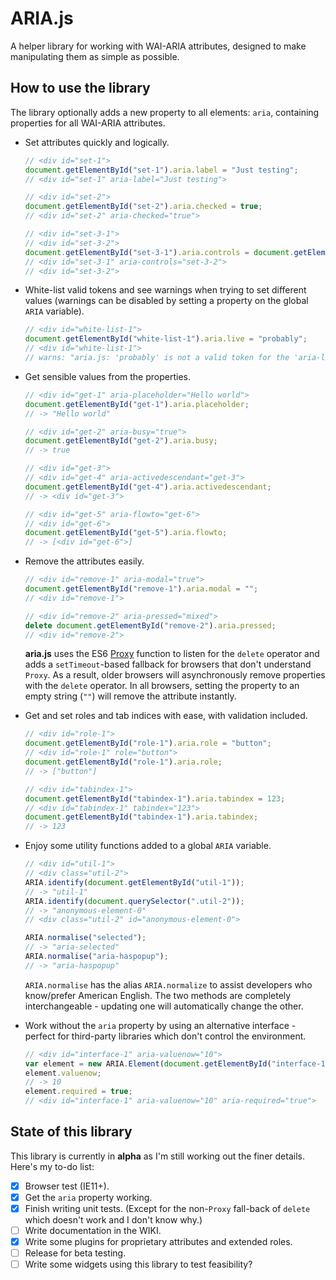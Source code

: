 # ARIA.js

A helper library for working with WAI-ARIA attributes, designed to make manipulating them as simple as possible.

## How to use the library

The library optionally adds a new property to all elements: `aria`, containing properties for all WAI-ARIA attributes.

- Set attributes quickly and logically.

  ```js
  // <div id="set-1">
  document.getElementById("set-1").aria.label = "Just testing";
  // <div id="set-1" aria-label="Just testing">

  // <div id="set-2">
  document.getElementById("set-2").aria.checked = true;
  // <div id="set-2" aria-checked="true">

  // <div id="set-3-1">
  // <div id="set-3-2">
  document.getElementById("set-3-1").aria.controls = document.getElementById("set-3-2");
  // <div id="set-3-1" aria-controls="set-3-2">
  // <div id="set-3-2">
  ```

- White-list valid tokens and see warnings when trying to set different values (warnings can be disabled by setting a property on the global `ARIA` variable).

  ```js
  // <div id="white-list-1">
  document.getElementById("white-list-1").aria.live = "probably";
  // <div id="white-list-1">
  // warns: "aria.js: 'probably' is not a valid token for the 'aria-live' attribute"
  ```

- Get sensible values from the properties.

  ```js
  // <div id="get-1" aria-placeholder="Hello world">
  document.getElementById("get-1").aria.placeholder;
  // -> "Hello world"

  // <div id="get-2" aria-busy="true">
  document.getElementById("get-2").aria.busy;
  // -> true

  // <div id="get-3">
  // <div id="get-4" aria-activedescendant="get-3">
  document.getElementById("get-4").aria.activedescendant;
  // -> <div id="get-3">

  // <div id="get-5" aria-flowto="get-6">
  // <div id="get-6">
  document.getElementById("get-5").aria.flowto;
  // -> [<div id="get-6">]
  ```

- Remove the attributes easily.

  ```js
  // <div id="remove-1" aria-modal="true">
  document.getElementById("remove-1").aria.modal = "";
  // <div id="remove-1">

  // <div id="remove-2" aria-pressed="mixed">
  delete document.getElementById("remove-2").aria.pressed;
  // <div id="remove-2">
  ```

  **aria.js** uses the ES6 [Proxy](https://developer.mozilla.org/en-US/docs/Web/JavaScript/Reference/Global_Objects/Proxy) function to listen for the `delete` operator and adds a `setTimeout`-based fallback for browsers that don't understand `Proxy`. As a result, older browsers will asynchronously remove properties with the `delete` operator. In all browsers, setting the property to an empty string (`""`) will remove the attribute instantly.

- Get and set roles and tab indices with ease, with validation included.

  ```js
  // <div id="role-1">
  document.getElementById("role-1").aria.role = "button";
  // <div id="role-1" role="button">
  document.getElementById("role-1").aria.role;
  // -> ["button"]

  // <div id="tabindex-1">
  document.getElementById("tabindex-1").aria.tabindex = 123;
  // <div id="tabindex-1" tabindex="123">
  document.getElementById("tabindex-1").aria.tabindex;
  // -> 123
  ```

- Enjoy some utility functions added to a global `ARIA` variable.

  ```js
  // <div id="util-1">
  // <div class="util-2">
  ARIA.identify(document.getElementById("util-1"));
  // -> "util-1"
  ARIA.identify(document.querySelector(".util-2"));
  // -> "anonymous-element-0"
  // <div class="util-2" id="anonymous-element-0">

  ARIA.normalise("selected");
  // -> "aria-selected"
  ARIA.normalise("aria-haspopup");
  // -> "aria-haspopup"
  ```

  `ARIA.normalise` has the alias `ARIA.normalize` to assist developers who know/prefer American English. The two methods are completely interchangeable - updating one will automatically change the other.

- Work without the `aria` property by using an alternative interface - perfect for third-party libraries which don't control the environment.

  ```js
  // <div id="interface-1" aria-valuenow="10">
  var element = new ARIA.Element(document.getElementById("interface-1"));
  element.valuenow;
  // -> 10
  element.required = true;
  // <div id="interface-1" aria-valuenow="10" aria-required="true">
  ```

## State of this library

This library is currently in **alpha** as I'm still working out the finer details. Here's my to-do list:

- [x] Browser test (IE11+).
- [x] Get the `aria` property working.
- [x] Finish writing unit tests. (Except for the non-`Proxy` fall-back of `delete` which doesn't work and I don't know why.)
- [ ] Write documentation in the WIKI.
- [x] Write some plugins for proprietary attributes and extended roles.
- [ ] Release for beta testing.
- [ ] Write some widgets using this library to test feasibility?
